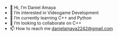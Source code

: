 - 👋 Hi, I’m Daniel Amaya
- 👀 I’m interested in Videogame Development
- 🌱 I’m currently learning C++ and Python
- 💞️ I’m looking to collaborate on C++
- 📫 How to reach me danielamaya2242@gmail.com
